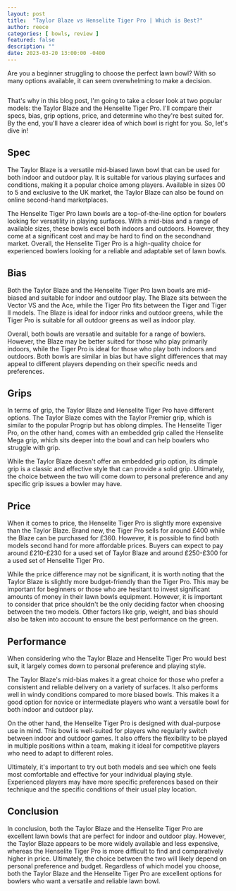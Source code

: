 ```yaml
---
layout: post
title:  "Taylor Blaze vs Henselite Tiger Pro | Which is Best?"
author: reece
categories: [ bowls, review ]
featured: false
description: ""
date: 2023-03-20 13:00:00 -0400
---
```

    

<!-- wp:paragraph -->
<p xmlns="http://www.w3.org/1999/xhtml">Are you a beginner struggling to choose the perfect lawn bowl? With so many options available, it can seem overwhelming to make a decision. </p>
<!-- /wp:paragraph -->

<!-- wp:image {"id":2040,"sizeSlug":"large","linkDestination":"none"} -->
<figure class="wp-block-image size-large"><img src="/img/posts/taylor-blaze-vs-henselite-tiger-pro-1024x576.jpg" alt="" class="wp-image-2040"/></figure>
<!-- /wp:image -->

<!-- wp:paragraph -->
<p>That's why in this blog post, I'm going to take a closer look at two popular models: the Taylor Blaze and the Henselite Tiger Pro. I'll compare their specs, bias, grip options, price, and determine who they're best suited for. By the end, you'll have a clearer idea of which bowl is right for you. So, let's dive in!</p>
<!-- /wp:paragraph -->

<!-- wp:heading -->
<h2>Spec</h2>
<!-- /wp:heading -->

<!-- wp:paragraph -->
<p>The Taylor Blaze is a versatile mid-biased lawn bowl that can be used for both indoor and outdoor play. It is suitable for various playing surfaces and conditions, making it a popular choice among players. Available in sizes 00 to 5 and exclusive to the UK market, the Taylor Blaze can also be found on online second-hand marketplaces.</p>
<!-- /wp:paragraph -->

<!-- wp:paragraph -->
<p>The Henselite Tiger Pro lawn bowls are a top-of-the-line option for bowlers looking for versatility in playing surfaces. With a mid-bias and a range of available sizes, these bowls excel both indoors and outdoors. However, they come at a significant cost and may be hard to find on the secondhand market. Overall, the Henselite Tiger Pro is a high-quality choice for experienced bowlers looking for a reliable and adaptable set of lawn bowls.</p>
<!-- /wp:paragraph -->

<!-- wp:heading -->
<h2>Bias</h2>
<!-- /wp:heading -->

<!-- wp:paragraph -->
<p>Both the Taylor Blaze and the Henselite Tiger Pro lawn bowls are mid-biased and suitable for indoor and outdoor play. The Blaze sits between the Vector VS and the Ace, while the Tiger Pro fits between the Tiger and Tiger II models. The Blaze is ideal for indoor rinks and outdoor greens, while the Tiger Pro is suitable for all outdoor greens as well as indoor play.</p>
<!-- /wp:paragraph -->

<!-- wp:paragraph -->
<p>Overall, both bowls are versatile and suitable for a range of bowlers. However, the Blaze may be better suited for those who play primarily indoors, while the Tiger Pro is ideal for those who play both indoors and outdoors. Both bowls are similar in bias but have slight differences that may appeal to different players depending on their specific needs and preferences.</p>
<!-- /wp:paragraph -->

<!-- wp:heading -->
<h2>Grips</h2>
<!-- /wp:heading -->

<!-- wp:paragraph -->
<p>In terms of grip, the Taylor Blaze and Henselite Tiger Pro have different options. The Taylor Blaze comes with the Taylor Premier grip, which is similar to the popular Progrip but has oblong dimples. The Henselite Tiger Pro, on the other hand, comes with an embedded grip called the Henselite Mega grip, which sits deeper into the bowl and can help bowlers who struggle with grip.</p>
<!-- /wp:paragraph -->

<!-- wp:paragraph -->
<p>While the Taylor Blaze doesn't offer an embedded grip option, its dimple grip is a classic and effective style that can provide a solid grip. Ultimately, the choice between the two will come down to personal preference and any specific grip issues a bowler may have.</p>
<!-- /wp:paragraph -->

<!-- wp:heading -->
<h2>Price</h2>
<!-- /wp:heading -->

<!-- wp:paragraph -->
<p>When it comes to price, the Henselite Tiger Pro is slightly more expensive than the Taylor Blaze. Brand new, the Tiger Pro sells for around £400 while the Blaze can be purchased for £360. However, it is possible to find both models second hand for more affordable prices. Buyers can expect to pay around £210-£230 for a used set of Taylor Blaze and around £250-£300 for a used set of Henselite Tiger Pro.</p>
<!-- /wp:paragraph -->

<!-- wp:paragraph -->
<p>While the price difference may not be significant, it is worth noting that the Taylor Blaze is slightly more budget-friendly than the Tiger Pro. This may be important for beginners or those who are hesitant to invest significant amounts of money in their lawn bowls equipment. However, it is important to consider that price shouldn't be the only deciding factor when choosing between the two models. Other factors like grip, weight, and bias should also be taken into account to ensure the best performance on the green.</p>
<!-- /wp:paragraph -->

<!-- wp:heading -->
<h2>Performance</h2>
<!-- /wp:heading -->

<!-- wp:paragraph -->
<p>When considering who the Taylor Blaze and Henselite Tiger Pro would best suit, it largely comes down to personal preference and playing style.</p>
<!-- /wp:paragraph -->

<!-- wp:paragraph -->
<p>The Taylor Blaze's mid-bias makes it a great choice for those who prefer a consistent and reliable delivery on a variety of surfaces. It also performs well in windy conditions compared to more biased bowls. This makes it a good option for novice or intermediate players who want a versatile bowl for both indoor and outdoor play.</p>
<!-- /wp:paragraph -->

<!-- wp:paragraph -->
<p>On the other hand, the Henselite Tiger Pro is designed with dual-purpose use in mind. This bowl is well-suited for players who regularly switch between indoor and outdoor games. It also offers the flexibility to be played in multiple positions within a team, making it ideal for competitive players who need to adapt to different roles.</p>
<!-- /wp:paragraph -->

<!-- wp:paragraph -->
<p>Ultimately, it's important to try out both models and see which one feels most comfortable and effective for your individual playing style. Experienced players may have more specific preferences based on their technique and the specific conditions of their usual play location.</p>
<!-- /wp:paragraph -->

<!-- wp:heading -->
<h2>Conclusion</h2>
<!-- /wp:heading -->

<!-- wp:paragraph -->
<p>In conclusion, both the Taylor Blaze and the Henselite Tiger Pro are excellent lawn bowls that are perfect for indoor and outdoor play. However, the Taylor Blaze appears to be more widely available and less expensive, whereas the Henselite Tiger Pro is more difficult to find and comparatively higher in price. Ultimately, the choice between the two will likely depend on personal preference and budget. Regardless of which model you choose, both the Taylor Blaze and the Henselite Tiger Pro are excellent options for bowlers who want a versatile and reliable lawn bowl.</p>
<!-- /wp:paragraph -->
    